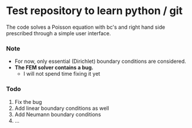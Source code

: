 # Test repository to learn python / git
The code solves a Poisson equation with bc's and right hand side prescribed through a simple user interface. 
### Note 

* For now, only essential (Dirichlet) boundary conditions are considered.
* **The FEM solver contains a bug.**
    * I will not spend time fixing it yet

### Todo 
1. Fix the bug
2. Add linear boundary conditions as well
3. Add Neumann boundary conditions
4. ...
